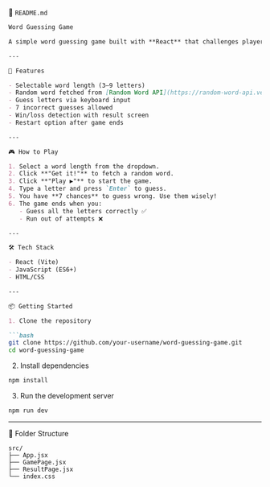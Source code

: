 📄 `README.md`

```markdown
Word Guessing Game

A simple word guessing game built with **React** that challenges players to guess a random word one letter at a time.

---

🚀 Features

- Selectable word length (3–9 letters)
- Random word fetched from [Random Word API](https://random-word-api.vercel.app/)
- Guess letters via keyboard input
- 7 incorrect guesses allowed
- Win/loss detection with result screen
- Restart option after game ends

---

🎮 How to Play

1. Select a word length from the dropdown.
2. Click **"Get it!"** to fetch a random word.
3. Click **"Play ▶"** to start the game.
4. Type a letter and press `Enter` to guess.
5. You have **7 chances** to guess wrong. Use them wisely!
6. The game ends when you:
   - Guess all the letters correctly ✅
   - Run out of attempts ❌

---

🛠 Tech Stack

- React (Vite)
- JavaScript (ES6+)
- HTML/CSS

---

📦 Getting Started

1. Clone the repository

```bash
git clone https://github.com/your-username/word-guessing-game.git
cd word-guessing-game
```

2. Install dependencies

```bash
npm install
```

3. Run the development server

```bash
npm run dev
```

---

📁 Folder Structure

```
src/
├── App.jsx
├── GamePage.jsx
├── ResultPage.jsx
└── index.css
```
